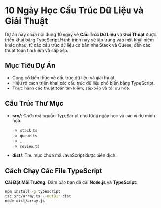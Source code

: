 # 10 Ngày Học Cấu Trúc Dữ Liệu và Giải Thuật

Dự án này chứa nội dung 10 ngày về **Cấu Trúc Dữ Liệu** và **Giải Thuật** được triển khai bằng TypeScript.Hành trình này sẽ tập trung vào một khái niệm khác nhau, từ các cấu trúc dữ liệu cơ bản như Stack và Queue, đến các thuật toán tìm kiếm và sắp xếp.

## Mục Tiêu Dự Án
- Củng cố kiến thức về cấu trúc dữ liệu và giải thuật.
- Hiểu rõ cách triển khai các cấu trúc dữ liệu phổ biến bằng TypeScript.
- Thực hành các thuật toán tìm kiếm, sắp xếp và tối ưu hóa.

## Cấu Trúc Thư Mục

- **src/**: Chứa mã nguồn TypeScript cho từng ngày học và các ví dụ minh họa.

  - `stack.ts`
  - `queue.ts`
  - ...
  - `review.ts`
- **dist/**: Thư mục chứa mã JavaScript được biên dịch.

## Cách Chạy Các File TypeScript

**Cài Đặt Môi Trường**:
   Đảm bảo bạn đã cài **Node.js** và **TypeScript**:
   ```bash
   npm install -g typescript
   tsc src/array.ts --outDir dist
   node dist/array.js

